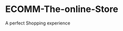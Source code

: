 # ECOMM-The-online-Store
A perfect Shopping experience


~~~~~~  CURRENTLY IN DEVELOPMENT   ~~~~~~~~~~~~~~~~~~~~~~
